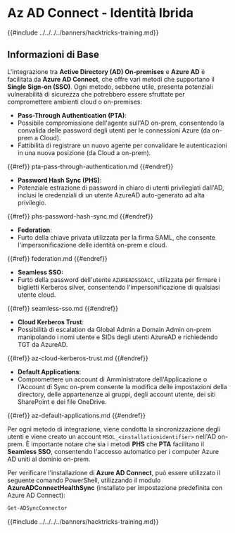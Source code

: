 # Az AD Connect - Identità Ibrida

{{#include ../../../../banners/hacktricks-training.md}}

## Informazioni di Base

L'integrazione tra **Active Directory (AD) On-premises** e **Azure AD** è facilitata da **Azure AD Connect**, che offre vari metodi che supportano il **Single Sign-on (SSO)**. Ogni metodo, sebbene utile, presenta potenziali vulnerabilità di sicurezza che potrebbero essere sfruttate per compromettere ambienti cloud o on-premises:

- **Pass-Through Authentication (PTA)**:
- Possibile compromissione dell'agente sull'AD on-prem, consentendo la convalida delle password degli utenti per le connessioni Azure (da on-prem a Cloud).
- Fattibilità di registrare un nuovo agente per convalidare le autenticazioni in una nuova posizione (da Cloud a on-prem).

{{#ref}}
pta-pass-through-authentication.md
{{#endref}}

- **Password Hash Sync (PHS)**:
- Potenziale estrazione di password in chiaro di utenti privilegiati dall'AD, inclusi le credenziali di un utente AzureAD auto-generato ad alta privilegio.

{{#ref}}
phs-password-hash-sync.md
{{#endref}}

- **Federation**:
- Furto della chiave privata utilizzata per la firma SAML, che consente l'impersonificazione delle identità on-prem e cloud.

{{#ref}}
federation.md
{{#endref}}

- **Seamless SSO:**
- Furto della password dell'utente `AZUREADSSOACC`, utilizzata per firmare i biglietti Kerberos silver, consentendo l'impersonificazione di qualsiasi utente cloud.

{{#ref}}
seamless-sso.md
{{#endref}}

- **Cloud Kerberos Trust**:
- Possibilità di escalation da Global Admin a Domain Admin on-prem manipolando i nomi utente e SIDs degli utenti AzureAD e richiedendo TGT da AzureAD.

{{#ref}}
az-cloud-kerberos-trust.md
{{#endref}}

- **Default Applications**:
- Compromettere un account di Amministratore dell'Applicazione o l'Account di Sync on-prem consente la modifica delle impostazioni della directory, delle appartenenze ai gruppi, degli account utente, dei siti SharePoint e dei file OneDrive.

{{#ref}}
az-default-applications.md
{{#endref}}

Per ogni metodo di integrazione, viene condotta la sincronizzazione degli utenti e viene creato un account `MSOL_<installationidentifier>` nell'AD on-prem. È importante notare che sia i metodi **PHS** che **PTA** facilitano il **Seamless SSO**, consentendo l'accesso automatico per i computer Azure AD uniti al dominio on-prem.

Per verificare l'installazione di **Azure AD Connect**, può essere utilizzato il seguente comando PowerShell, utilizzando il modulo **AzureADConnectHealthSync** (installato per impostazione predefinita con Azure AD Connect):
```bash
Get-ADSyncConnector
```
{{#include ../../../../banners/hacktricks-training.md}}
